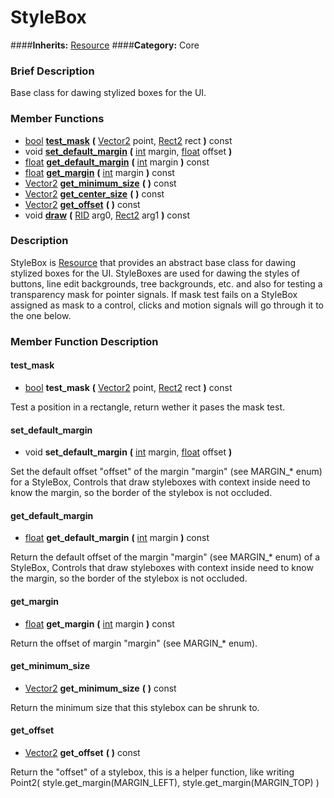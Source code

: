 #  StyleBox  
####**Inherits:** [Resource](class_resource)
####**Category:** Core

###  Brief Description  
Base class for dawing stylized boxes for the UI.

###  Member Functions 
  * [bool](class_bool)  **[test&#95;mask](#test_mask)**  **(** [Vector2](class_vector2) point, [Rect2](class_rect2) rect  **)** const
  * void  **[set&#95;default&#95;margin](#set_default_margin)**  **(** [int](class_int) margin, [float](class_float) offset  **)**
  * [float](class_float)  **[get&#95;default&#95;margin](#get_default_margin)**  **(** [int](class_int) margin  **)** const
  * [float](class_float)  **[get&#95;margin](#get_margin)**  **(** [int](class_int) margin  **)** const
  * [Vector2](class_vector2)  **[get&#95;minimum&#95;size](#get_minimum_size)**  **(** **)** const
  * [Vector2](class_vector2)  **[get&#95;center&#95;size](#get_center_size)**  **(** **)** const
  * [Vector2](class_vector2)  **[get&#95;offset](#get_offset)**  **(** **)** const
  * void  **[draw](#draw)**  **(** [RID](class_rid) arg0, [Rect2](class_rect2) arg1  **)** const

###  Description  
StyleBox is [Resource](class_resource) that provides an abstract base class for dawing stylized boxes for the UI. StyleBoxes are used for dawing the styles of buttons, line edit backgrounds, tree backgrounds, etc. and also for testing a transparency mask for pointer signals. If mask test fails on a StyleBox assigned as mask to a control, clicks and motion signals will go through it to the one below.

###  Member Function Description  

#### <a name="test_mask">test_mask</a>
  * [bool](class_bool)  **test&#95;mask**  **(** [Vector2](class_vector2) point, [Rect2](class_rect2) rect  **)** const

Test a position in a rectangle, return wether it pases the mask test.

#### <a name="set_default_margin">set_default_margin</a>
  * void  **set&#95;default&#95;margin**  **(** [int](class_int) margin, [float](class_float) offset  **)**

Set the default offset "offset" of the margin "margin" (see MARGIN_* enum) for a StyleBox, Controls that draw styleboxes with context inside need to know the margin, so the border of the stylebox is not occluded.

#### <a name="get_default_margin">get_default_margin</a>
  * [float](class_float)  **get&#95;default&#95;margin**  **(** [int](class_int) margin  **)** const

Return the default offset of the margin "margin" (see MARGIN_* enum) of a StyleBox, Controls that draw styleboxes with context inside need to know the margin, so the border of the stylebox is not occluded.

#### <a name="get_margin">get_margin</a>
  * [float](class_float)  **get&#95;margin**  **(** [int](class_int) margin  **)** const

Return the offset of margin "margin" (see MARGIN_* enum).

#### <a name="get_minimum_size">get_minimum_size</a>
  * [Vector2](class_vector2)  **get&#95;minimum&#95;size**  **(** **)** const

Return the minimum size that this stylebox can be shrunk to.

#### <a name="get_offset">get_offset</a>
  * [Vector2](class_vector2)  **get&#95;offset**  **(** **)** const

Return the "offset" of a stylebox, this is a helper function, like writing Point2( style.get_margin(MARGIN_LEFT), style.get_margin(MARGIN_TOP) )
